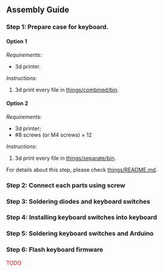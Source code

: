 ## Assembly Guide

### Step 1: Prepare case for keyboard.

#### Option 1

*Requirements:* 
- 3d printer.

*Instructions:*
1. 3d print every file in [things/combined/bin](../things/combined/bin).

#### Option 2

*Requirements:*
- 3d printer;
- \#8 screws (or M4 screws) × 12

*Instructions:*
1. 3d print every file in [things/separate/bin](../things/separate/bin).

For details about this step, please check [things/README.md](../things/README.md). 

### Step 2: Connect each parts using screw

### Step 3: Soldering diodes and keyboard switches

### Step 4: Installing keyboard switches into keyboard

### Step 5: Soldering keyboard switches and Arduino

### Step 6: Flash keyboard firmware

<font color=red>TODO</font>